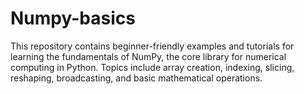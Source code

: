 # Numpy-basics
This repository contains beginner-friendly examples and tutorials for learning the fundamentals of NumPy, the core library for numerical computing in Python. Topics include array creation, indexing, slicing, reshaping, broadcasting, and basic mathematical operations.

